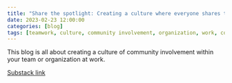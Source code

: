 ```yaml
---
title: "Share the spotlight: Creating a culture where everyone shares their work"
date: 2023-02-23 12:00:00
categories: [blog]
tags: [teamwork, culture, community involvement, organization, work, collaboration]
---
```


This blog is all about creating a culture of community involvement within your team or organization at work.

[Substack link](https://leif.substack.com/p/share-the-spotlight-creating-a-culture)
